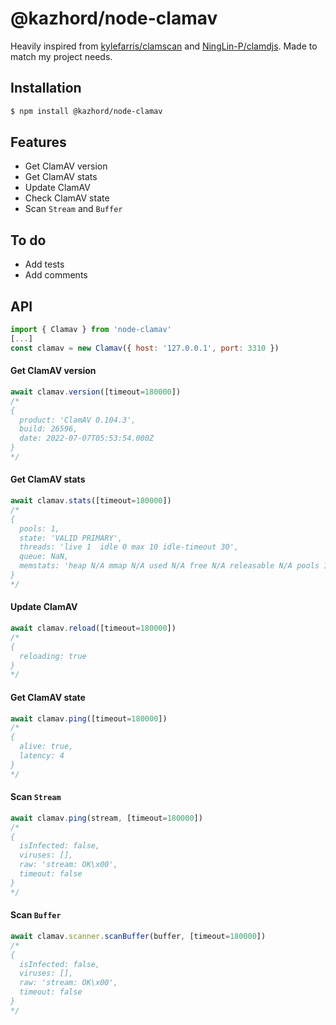 # @kazhord/node-clamav
Heavily inspired from [kylefarris/clamscan](https://github.com/kylefarris/clamscan) and [NingLin-P/clamdjs](https://github.com/NingLin-P/clamdjs). Made to match my project needs.


## Installation
```sh
$ npm install @kazhord/node-clamav
```

## Features
- Get ClamAV version
- Get ClamAV stats
- Update ClamAV
- Check ClamAV state
- Scan `Stream` and `Buffer`

## To do
- Add tests
- Add comments

## API
```js
import { Clamav } from 'node-clamav'
[...]
const clamav = new Clamav({ host: '127.0.0.1', port: 3310 })
```
#### Get ClamAV version
```js
await clamav.version([timeout=180000])
/*
{
  product: 'ClamAV 0.104.3',
  build: 26596,
  date: 2022-07-07T05:53:54.000Z
}
*/
```

#### Get ClamAV stats
```js
await clamav.stats([timeout=180000])
/*
{
  pools: 1,
  state: 'VALID PRIMARY',
  threads: 'live 1  idle 0 max 10 idle-timeout 30',
  queue: NaN,
  memstats: 'heap N/A mmap N/A used N/A free N/A releasable N/A pools 1 pools_used 1267.845M pools_total 1267.894M'
}
*/
```

#### Update ClamAV
```js
await clamav.reload([timeout=180000])
/*
{
  reloading: true
}
*/
```

#### Get ClamAV state
```js
await clamav.ping([timeout=180000])
/*
{ 
  alive: true, 
  latency: 4 
}
*/
```

#### Scan `Stream`
```js
await clamav.ping(stream, [timeout=180000])
/*
{
  isInfected: false,
  viruses: [],
  raw: 'stream: OK\x00',
  timeout: false
}
*/
```

#### Scan `Buffer`
```js
await clamav.scanner.scanBuffer(buffer, [timeout=180000])
/*
{
  isInfected: false,
  viruses: [],
  raw: 'stream: OK\x00',
  timeout: false
}
*/
```